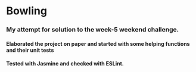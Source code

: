 # Bowling

### My attempt for solution to the week-5 weekend challenge.
#### Elaborated the project on paper and started with some helping functions and their unit tests
#### Tested with Jasmine and checked with ESLint.
